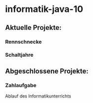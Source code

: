 # informatik-java-10
## Aktuelle Projekte:
### Rennschnecke
### Schaltjahre
## Abgeschlossene Projekte:
### Zahlaufgabe
Ablauf des Informatikunterrichts